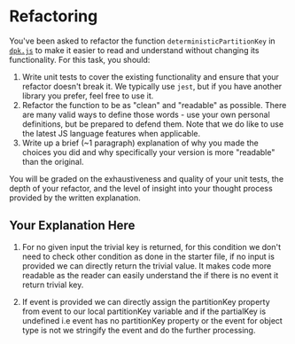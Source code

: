 # Refactoring

You've been asked to refactor the function `deterministicPartitionKey` in [`dpk.js`](dpk.js) to make it easier to read and understand without changing its functionality. For this task, you should:

1. Write unit tests to cover the existing functionality and ensure that your refactor doesn't break it. We typically use `jest`, but if you have another library you prefer, feel free to use it.
2. Refactor the function to be as "clean" and "readable" as possible. There are many valid ways to define those words - use your own personal definitions, but be prepared to defend them. Note that we do like to use the latest JS language features when applicable.
3. Write up a brief (~1 paragraph) explanation of why you made the choices you did and why specifically your version is more "readable" than the original.

You will be graded on the exhaustiveness and quality of your unit tests, the depth of your refactor, and the level of insight into your thought process provided by the written explanation.

## Your Explanation Here

1. For no given input the trivial key is returned, for this condition we don't need to check other condition as done in the starter file, if no input is provided we can directly return the trivial value. It makes code more readable as the reader can easily understand the if there is no event it return trivial key.

2. If event is provided we can directly assign the partitionKey property from event to our local partitionKey variable and if the partialKey is undefined i.e event has no partitionKey property or the event for object type is not we stringify the event and do the further processing.
